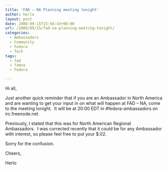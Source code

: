 ```yaml
---
title: 'FAD – NA Planning meeting tonight'
author: herlo
layout: post
date: 2008-09-15T15:58:43+00:00
url: /2008/09/15/fad-na-planning-meeting-tonight/
categories:
  - Ambassadors
  - Community
  - Fedora
  - Tech
tags:
  - fad
  - famna
  - Fedora

---
```

Hi all,

Just another quick reminder that if you are an Ambassador in North America and are wanting to get your input in on what will happen at FAD – NA, come to the meeting tonight.  It will be at 20:00 EDT in #fedora-ambassadors on irc.freenode.net.

Previously, I stated that this was for North American Regional Ambassadors.  I was corrected recently that it could be for any Ambassador with interest, so please feel free to put your $.02.

Sorry for the confusion.

Cheers,

Herlo